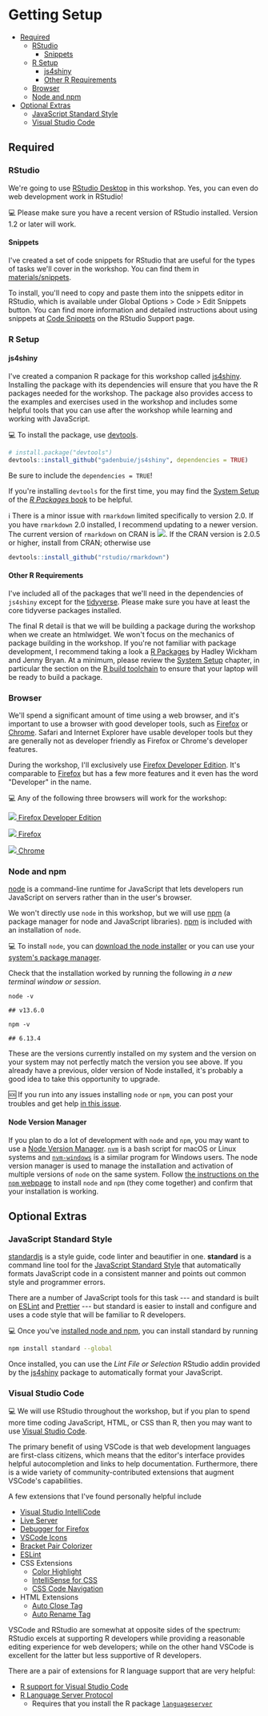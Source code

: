 # Getting Setup <!-- omit in toc -->

- [Required](#required)
  - [RStudio](#rstudio)
    - [Snippets](#snippets)
  - [R Setup](#r-setup)
    - [js4shiny](#js4shiny)
    - [Other R Requirements](#other-r-requirements)
  - [Browser](#browser)
  - [Node and npm](#node-and-npm)
- [Optional Extras](#optional-extras)
  - [JavaScript Standard Style](#javascript-standard-style)
  - [Visual Studio Code](#visual-studio-code)

## Required

### RStudio

[rstudio-desktop]: https://rstudio.com/products/rstudio/
[rstudio-snippets]: https://support.rstudio.com/hc/en-us/articles/204463668-Code-Snippets
[js4shiny-snippets]: https://github.com/rstudio-conf-2020/js-for-shiny/tree/master/materials/snippets

We're going to use [RStudio Desktop][rstudio-desktop] in this workshop. Yes, you can even do web development work in RStudio!

:computer: Please make sure you have a recent version of RStudio installed. Version 1.2 or later will work.

#### Snippets

I've created a set of code snippets for RStudio
that are useful for the types of tasks we'll cover in the workshop.
You can find them in [materials/snippets][js4shiny-snippets].

To install,
you'll need to copy and paste them into the snippets editor in RStudio,
which is available under Global Options > Code > Edit Snippets button.
You can find more information and detailed instructions about using snippets
at [Code Snippets][rstudio-snippets] on the RStudio Support page.

### R Setup

[js4shiny]: https://github.com/gadenbuie/js4shiny
[devtools]: https://devtools.r-lib.org
[r-pkgs]: https://r-pkgs.org
[r-pkgs-setup]: https://r-pkgs.org/setup.html
[tidyverse]: https://tidyverse.org
[r-pkgs-setup-tools]: https://r-pkgs.org/setup.html#setup-tools

#### js4shiny

I've created a companion R package for this workshop called [js4shiny]. Installing the package with its dependencies will ensure that you have the R packages needed for the workshop. The package also provides access to the examples and exercises used in the workshop and includes some helpful tools that you can use after the workshop while learning and working with JavaScript.

:computer: To install the package, use [devtools].

```r
# install.package("devtools")
devtools::install_github("gadenbuie/js4shiny", dependencies = TRUE)
```

Be sure to include the `dependencies = TRUE`!

If you're installing `devtools` for the first time, you may find the [System Setup][r-pkgs-setup] of the [_R Packages_ book][r-pkgs] to be helpful.

:information_source: There is a minor issue with `rmarkdown` limited specifically to version 2.0. If you have `rmarkdown` 2.0 installed, I recommend updating to a newer version. The current version of `rmarkdown` on CRAN is ![](https://www.r-pkg.org/badges/version/rmarkdown). If the CRAN version is 2.0.5 or higher, install from CRAN; otherwise use

```r
devtools::install_github("rstudio/rmarkdown")
```

#### Other R Requirements

I've included all of the packages that we'll need
in the dependencies of `js4shiny`
except for the [tidyverse].
Please make sure you have at least the core tidyverse packages installed.

The final R detail is that we will be building a package
during the workshop when we create an htmlwidget.
We won't focus on the mechanics of package building in the workshop.
If you're not familiar with package development,
I recommend taking a look a [R Packages][r-pkgs]
by Hadley Wickham and Jenny Bryan.
At a minimum,
please review the [System Setup][r-pkgs-setup] chapter,
in particular the section on the [R build toolchain][r-pkgs-setup-tools]
to ensure that your laptop will be ready to build a package.

### Browser

[firefox]: https://www.mozilla.org/en-US/firefox/new/
[firefox-dev]: https://www.mozilla.org/en-US/firefox/developer/
[chrome]: https://www.google.com/chrome/
[chrome-logo]: https://raw.githubusercontent.com/alrra/browser-logos/master/src/chrome/chrome_24x24.png
[firefox-logo]: https://raw.githubusercontent.com/alrra/browser-logos/master/src/firefox/firefox_24x24.png
[firefox-logo-dev]: https://raw.githubusercontent.com/alrra/browser-logos/master/src/firefox-developer-edition/firefox-developer-edition_24x24.png

We'll spend a significant amount of time using a web browser,
and it's important to use a browser with good developer tools,
such as [Firefox] or [Chrome].
Safari and Internet Explorer have usable developer tools
but they are generally not as developer friendly as
Firefox or Chrome's developer features.

During the workshop,
I'll exclusively use [Firefox Developer Edition][firefox-dev].
It's comparable to [Firefox] but has a few more features and it even has the word "Developer" in the name.

:computer: Any of the following three browsers will work for the workshop:

[![][firefox-logo-dev] Firefox Developer Edition][firefox-dev]

[![][firefox-logo] Firefox][firefox]

[![][chrome-logo] Chrome][chrome]


### Node and npm

[nodejs]: https://nodejs.org/
[nodejs-download]: https://nodejs.org/en/download/
[nodejs-install]: https://nodejs.org/en/download/package-manager/
[npm]: https://www.npmjs.com/
[npm-install-nvm]: https://docs.npmjs.com/downloading-and-installing-node-js-and-npm#using-a-node-version-manager-to-install-nodejs-and-npm
[nvm]: https://github.com/nvm-sh/nvm
[nvm-windows]: https://github.com/coreybutler/nvm-windows

[node][nodejs] is a command-line runtime for JavaScript
that lets developers run JavaScript on servers
rather than in the user's browser.

We won't directly use `node` in this workshop,
but we will use [npm] (a package manager for node and JavaScript libraries).
[npm] is included with an installation of `node`.

:computer: To install `node`,
you can [download the node installer][nodejs-download]
or you can use your [system's package manager][nodejs-install].

Check that the installation worked by running the following
_in a new terminal window or session_.

<pre class="bash"><code>node -v</code></pre>

```
## v13.6.0
```

<pre class="bash"><code>npm -v </code></pre>

```
## 6.13.4
```

These are the versions currently installed on my system
and the version on your system may not perfectly match the version you see above.
If you already have a previous,
older version of Node installed,
it's probably a good idea to take this opportunity to upgrade.

:sos: If you run into any issues installing `node` or `npm`,
you can post your troubles and get help [in this issue](https://github.com/rstudio-conf-2020/js-for-shiny/issues/2).

#### Node Version Manager <!-- omit in toc -->

If you plan to do a lot of development with `node` and `npm`,
you may want to use a [Node Version Manager][nvm].
[`nvm`][nvm] is a bash script for macOS or Linux systems
and [`nvm-windows`][nvm-windows] is a similar program for Windows users.
The node version manager is used to manage the installation and activation
of multiple versions of `node` on the same system.
Follow [the instructions on the `npm` webpage][npm-install-nvm]
to install `node` and `npm` (they come together)
and confirm that your installation is working.


## Optional Extras

### JavaScript Standard Style

[standardjs]: https://standardjs.com/
[eslint]: https://eslint.org/
[prettier]: https://prettier.io/

[standardjs] is a style guide, code linter and beautifier in one.
**standard** is a command line tool
for the [JavaScript Standard Style][standardjs]
that automatically formats JavaScript code in a consistent manner
and points out common style and programmer errors.

There are a number of JavaScript tools for this task ---
and standard is built on [ESLint] and [Prettier] ---
but standard is easier to install and configure
and uses a code style that will be familiar to R developers.

:computer: Once you've [installed node and npm](#node-and-npm),
you can install standard by running

```bash
npm install standard --global
```

Once installed,
you can use the _Lint File or Selection_ RStudio addin
provided by the [js4shiny](#r-setup) package
to automatically format your JavaScript.

### Visual Studio Code

[vscode]: https://code.visualstudio.com/
[vscode-extensions]: https://marketplace.visualstudio.com/VSCode
[vscode-ext-debugger-firefox]: https://marketplace.visualstudio.com/items?itemName=firefox-devtools.vscode-firefox-debug
[vscode-ext-icons]: https://marketplace.visualstudio.com/items?itemName=vscode-icons-team.vscode-icons
[vscode-ext-bracket]: https://marketplace.visualstudio.com/items?itemName=CoenraadS.bracket-pair-colorizer-2
[vscode-ext-intellicode]: https://marketplace.visualstudio.com/items?itemName=VisualStudioExptTeam.vscodeintellicode
[vscode-ext-live-server]: https://marketplace.visualstudio.com/items?itemName=ritwickdey.LiveServer
[vscode-ext-eslint]: https://marketplace.visualstudio.com/items?itemName=dbaeumer.vscode-eslint
[vscode-ext-color-highlight]: https://marketplace.visualstudio.com/items?itemName=naumovs.color-highlight
[vscode-ext-r]: https://marketplace.visualstudio.com/items?itemName=Ikuyadeu.r
[vscode-ext-r-lsp]: https://marketplace.visualstudio.com/items?itemName=REditorSupport.r-lsp
[vscode-ext-css-intellisense]: https://marketplace.visualstudio.com/items?itemName=Zignd.html-css-class-completion
[vscode-ext-css-navigation]: https://marketplace.visualstudio.com/items?itemName=pucelle.vscode-css-navigation
[vscode-ext-auto-close-tag]: https://marketplace.visualstudio.com/items?itemName=formulahendry.auto-close-tag
[vscode-ext-auto-rename-tag]: https://marketplace.visualstudio.com/items?itemName=formulahendry.auto-rename-tag
[rpkg-languageserver]: https://github.com/REditorSupport/languageserver


:computer: We will use RStudio throughout the workshop,
but if you plan to spend more time coding JavaScript, HTML, or CSS than R,
then you may want to use [Visual Studio Code][vscode].

The primary benefit of using VSCode is that
web development languages are first-class citizens,
which means that the editor's interface provides helpful autocompletion
and links to help documentation.
Furthermore,
there is a wide variety of community-contributed extensions
that augment VSCode's capabilities.

A few extensions that I've found personally helpful include

- [Visual Studio IntelliCode][vscode-ext-intellicode]
- [Live Server][vscode-ext-live-server]
- [Debugger for Firefox][vscode-ext-debugger-firefox]
- [VSCode Icons][vscode-ext-icons]
- [Bracket Pair Colorizer][vscode-ext-bracket]
- [ESLint][vscode-ext-eslint]
- CSS Extensions
  - [Color Highlight][vscode-ext-color-highlight]
  - [IntelliSense for CSS][vscode-ext-css-intellisense]
  - [CSS Code Navigation][vscode-ext-css-navigation]
- HTML Extensions
  - [Auto Close Tag][vscode-ext-auto-close-tag]
  - [Auto Rename Tag][vscode-ext-auto-rename-tag]

VSCode and RStudio are somewhat at opposite sides of the spectrum:
RStudio excels at supporting R developers
while providing a reasonable editing experience for web developers;
while on the other hand VSCode is excellent for the latter
but less supportive of R developers.

There are a pair of extensions for R language support that are very helpful:

- [R support for Visual Studio Code][vscode-ext-r]
- [R Language Server Protocol][vscode-ext-r-lsp]
  - Requires that you install the R package [`languageserver`][rpkg-languageserver]

